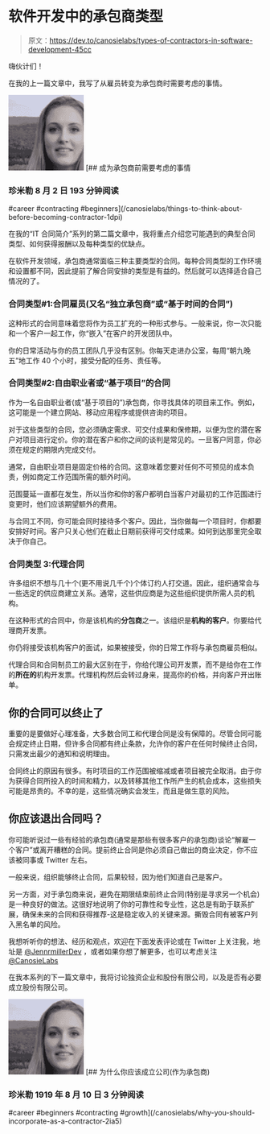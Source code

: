 # 软件开发中的承包商类型

> 原文：<https://dev.to/canosielabs/types-of-contractors-in-software-development-45cc>

嗨伙计们！

在我的上一篇文章中，我写了从雇员转变为承包商时需要考虑的事情。

[![jennrmillerdev image](img/0250fe48875f274f87f7981fd119f6b4.png)](/jennrmillerdev) [## 成为承包商前需要考虑的事情

### 珍米勒 8 月 2 日 193 分钟阅读

#career #contracting #beginners](/canosielabs/things-to-think-about-before-becoming-contractor-1dpi)

在我的“IT 合同简介”系列的第二篇文章中，我将重点介绍您可能遇到的典型合同类型、如何获得报酬以及每种类型的优缺点。

在软件开发领域，承包商通常面临三种主要类型的合同。每种合同类型的工作环境和设置都不同，因此提前了解合同安排的类型是有益的。然后就可以选择适合自己情况的了。

### 合同类型#1:合同雇员(又名“独立承包商”或“基于时间的合同”)

这种形式的合同意味着您将作为员工扩充的一种形式参与。一般来说，你一次只能和一个客户一起工作，你“嵌入”在客户的开发团队中。

你的日常活动与你的员工团队几乎没有区别。你每天走进办公室，每周“朝九晚五”地工作 40 个小时，接受分配的任务、责任等。

### 合同类型#2:自由职业者或“基于项目”的合同

作为一名自由职业者(或“基于项目的”)承包商，你寻找具体的项目来工作。例如，这可能是一个建立网站、移动应用程序或提供咨询的项目。

对于这些类型的合同，您必须确定需求、可交付成果和保修期，以便为您的潜在客户对项目进行定价。你的潜在客户和你之间的谈判是常见的。一旦客户同意，你必须在规定的期限内完成交付。

通常，自由职业项目是固定价格的合同。这意味着您要对任何不可预见的成本负责，例如商定工作范围所需的额外时间。

范围蔓延一直都在发生，所以当你和你的客户都明白当客户对最初的工作范围进行变更时，他们应该期望额外的费用。

与合同工不同，你可能会同时接待多个客户。因此，当你做每一个项目时，你都要安排好时间。客户只关心他们在截止日期前获得可交付成果。如何到达那里完全取决于你自己。

### 合同类型 3:代理合同

许多组织不想与几十个(更不用说几千个)个体订约人打交道。因此，组织通常会与一些选定的供应商建立关系。通常，这些供应商是为这些组织提供所需人员的机构。

在这种形式的合同中，你是该机构的**分包商**之一。该组织是**机构的客户**。你要给代理商开发票。

你仍将接受该机构客户的面试，如果被接受，你的日常工作将与承包商雇员相似。

代理合同和合同制员工的最大区别在于，你给代理公司开发票，而不是给你在工作的**所在的**机构开发票。代理机构然后会转过身来，提高你的价格，并向客户开出账单。

## 你的合同可以终止了

重要的是要做好心理准备，大多数合同工和代理合同是没有保障的。尽管合同可能会规定终止日期，但许多合同都有终止条款，允许你的客户在任何时候终止合同，只需发出最少的通知和说明理由。

合同终止的原因有很多。有时项目的工作范围被缩减或者项目被完全取消。由于你为获得合同所投入的时间和精力，以及转移其他工作所产生的机会成本，这些损失可能是昂贵的。不幸的是，这些情况确实会发生，而且是做生意的风险。

## 你应该退出合同吗？

你可能听说过一些有经验的承包商(通常是那些有很多客户的承包商)谈论“解雇一个客户”或离开糟糕的合同。提前终止合同是你必须自己做出的商业决定，你不应该被同事或 Twitter 左右。

一般来说，组织能够终止合同，后果较轻，因为他们知道自己是客户。

另一方面，对于承包商来说，避免在期限结束前终止合同(特别是寻求另一个机会)是一种良好的做法。这很好地说明了你的可靠性和专业性，这总是有助于联系扩展，确保未来的合同和获得推荐-这是稳定收入的关键来源。撕毁合同有被客户列入黑名单的风险。

我想听听你的想法、经历和观点，欢迎在下面发表评论或在 Twitter 上关注我，地址是 [@JennrmillerDev](https://twitter.com/JennrmillerDev) ，或者如果你想了解更多，也可以考虑关注 [@CanosieLabs](https://twitter.com/canosielabs)

在我本系列的下一篇文章中，我将讨论独资企业和股份有限公司，以及是否有必要成立股份有限公司。

[![jennrmillerdev image](img/0250fe48875f274f87f7981fd119f6b4.png)](/jennrmillerdev) [## 为什么你应该成立公司(作为承包商)

### 珍米勒 1919 年 8 月 10 日 3 分钟阅读

#career #beginners #contracting #growth](/canosielabs/why-you-should-incorporate-as-a-contractor-2ia5)